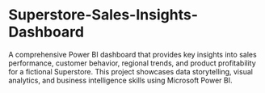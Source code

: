 # Superstore-Sales-Insights-Dashboard
A comprehensive Power BI dashboard that provides key insights into sales performance, customer behavior, regional trends, and product profitability for a fictional Superstore. This project showcases data storytelling, visual analytics, and business intelligence skills using Microsoft Power BI.
